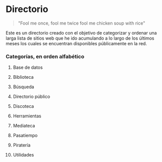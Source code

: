 # Directorio


> "Fool me once,
> fool me twice
> fool me chicken soup with rice"


Este es un directorio creado con el objetivo de categorizar y ordenar una larga lista de sitios web que he ido acumulando a lo largo de los últimos meses los cuales se encuentran disponibles públicamente en la red.


### Categorías, en orden alfabético

<p1><p1/>

1. Base de datos

2. Biblioteca

3. Búsqueda

4. Directorio público

5. Discoteca

6. Herramientas

7. Mediateca

8. Pasatiempo

9. Piratería

10. Utilidades
